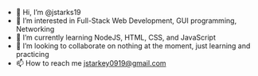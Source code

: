 - 👋 Hi, I’m @jstarks19
- 👀 I’m interested in Full-Stack Web Development, GUI programming, Networking
- 🌱 I’m currently learning NodeJS, HTML, CSS, and JavaScript
- 💞️ I’m looking to collaborate on nothing at the moment, just learning and practicing
- 📫 How to reach me jstarkey0919@gmail.com

<!---
jstarks19/jstarks19 is a ✨ special ✨ repository because its `README.md` (this file) appears on your GitHub profile.
You can click the Preview link to take a look at your changes.
--->
